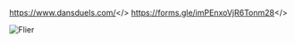 <a id="Dan's Duels">https://www.dansduels.com/</>
<a id="Halloween 2v2 Signup!">https://forms.gle/imPEnxoVjR6Tonm28</>


![Flier](https://cdn.discordapp.com/attachments/701562947763437649/1162870911666491433/hallow.png?ex=653d82ee&is=652b0dee&hm=dad68de9f383c766362639e02ef9d1217b98a071fdaffa0426bb0c71fd8c0ff2&)
